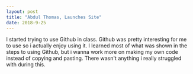 ```yaml
---
layout: post
title: "Abdul Thomas, Launches Site"
date: 2018-9-25
---
```


I started trying to use Github in class. Github was pretty interesting for me to use so i actually enjoy using it. I learned most of what was shown in the steps to using Github, but i wanna work more on making my own code instead of copying and pasting. There wasn't anything i really struggled with during this.
